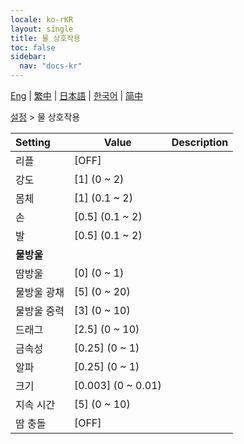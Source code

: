 ```yaml
---
locale: ko-rKR
layout: single
title: 물 상호작용
toc: false
sidebar:
  nav: "docs-kr"
---
```

[Eng](/dancexr/menu/2025.4/actor/water_interaction) | [繁中](/tw/dancexr/menu/2025.4/actor/water_interaction) | [日本語](/jp/dancexr/menu/2025.4/actor/water_interaction) | [한국어](/kr/dancexr/menu/2025.4/actor/water_interaction) | [简中](/zh/dancexr/menu/2025.4/actor/water_interaction)

[설정](../menu#설정) > 물 상호작용



| Setting | Value | Description |
| :--- | --- | :--- |
|<nobr>리플</nobr>| [OFF] | 
|<nobr>강도</nobr>| [1] (0 ~ 2) | 
|<nobr>몸체</nobr>| [1] (0.1 ~ 2) | 
|<nobr>손</nobr>| [0.5] (0.1 ~ 2) | 
|<nobr>발</nobr>| [0.5] (0.1 ~ 2) | 
|<nobr><b>물방울</b></nobr>|| 
|<nobr>땀방울</nobr>| [0] (0 ~ 1) | 
|<nobr>물방울 광채</nobr>| [5] (0 ~ 20) | 
|<nobr>물방울 중력</nobr>| [3] (0 ~ 10) | 
|<nobr>드래그</nobr>| [2.5] (0 ~ 10) | 
|<nobr>금속성</nobr>| [0.25] (0 ~ 1) | 
|<nobr>알파</nobr>| [0.25] (0 ~ 1) | 
|<nobr>크기</nobr>| [0.003] (0 ~ 0.01) | 
|<nobr>지속 시간</nobr>| [5] (0 ~ 10) | 
|<nobr>땀 충돌</nobr>| [OFF] | 
